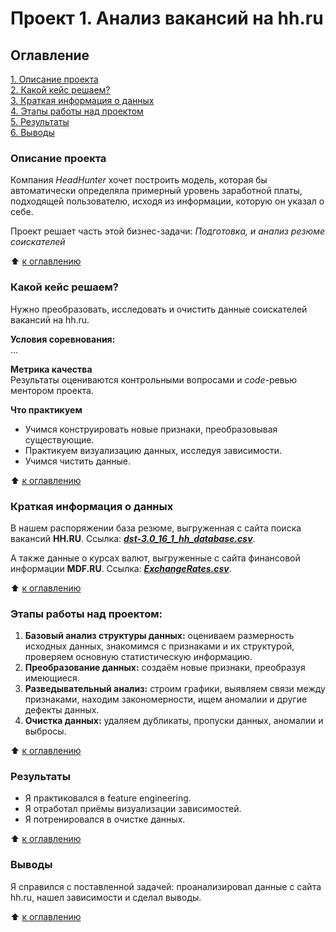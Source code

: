 # Проект 1. Анализ вакансий на hh.ru  
  
## Оглавление  
[1. Описание проекта](https://github.com/SergeyObukhov/sf_data_science/tree/main/projekt_1#описание-проекта)  
[2. Какой кейс решаем?](https://github.com/SergeyObukhov/sf_data_science/tree/main/projekt_1#какой-кейс-решаем)  
[3. Краткая информация о данных](https://github.com/SergeyObukhov/sf_data_science/tree/main/projekt_1#краткая-информация-о-данных)  
[4. Этапы работы над проектом](https://github.com/SergeyObukhov/sf_data_science/tree/main/projekt_1#этапы-работы-над-проектом)  
[5. Результаты](https://github.com/SergeyObukhov/sf_data_science/tree/main/projekt_1#результаты)  
[6. Выводы](https://github.com/SergeyObukhov/sf_data_science/tree/main/projekt_1#выводы)  
  
### Описание проекта  
Компания *HeadHunter* хочет построить модель, которая бы автоматически определяла примерный уровень заработной платы, подходящей пользователю, исходя из информации, которую он указал о себе.

Проект решает часть этой бизнес-задачи: *Подготовка, и анализ резюме соискателей*
  
:arrow_up: [к оглавлению](https://github.com/SergeyObukhov/sf_data_science/tree/main/projekt_1#оглавление)  
  
  
### Какой кейс решаем?  
Нужно преобразовать, исследовать и очистить данные соискателей вакансий на hh.ru.  
  
**Условия соревнования:**  
...
  
**Метрика качества**  
Результаты оцениваются контрольными вопросами и *code*-ревью ментором проекта.
  
**Что практикуем**  
- Учимся конструировать новые признаки, преобразовывая существующие.  
- Практикуем визуализацию данных, исследуя зависимости.
- Учимся чистить данные.
  
:arrow_up: [к оглавлению](https://github.com/SergeyObukhov/sf_data_science/tree/main/projekt_1#оглавление)  

### Краткая информация о данных  
В нашем распоряжении база резюме, выгруженная с сайта поиска вакансий **HH.RU**. Ссылка: [***dst-3.0_16_1_hh_database.csv***](https://disk.yandex.ru/d/GByz1zdEB5nRpw).

А также данные о курсах валют, выгруженные с сайта финансовой информации **MDF.RU**. Ссылка: [***ExchangeRates.csv***](https://disk.yandex.ru/d/UU-Ejw8S7fZCog).
  
:arrow_up: [к оглавлению](https://github.com/SergeyObukhov/sf_data_science/tree/main/projekt_1#оглавление)  
  
  
### Этапы работы над проектом:  
1. **Базовый анализ структуры данных:** оцениваем размерность исходных данных, знакомимся с признаками и их структурой, проверяем основную статистическую информацию.
2. **Преобразование данных:** создаём новые признаки, преобразуя имеющиеся.
3. **Разведывательный анализ:** строим графики, выявляем связи между признаками, находим закономерности, ищем аномалии и другие дефекты данных.
4. **Очистка данных:** удаляем дубликаты, пропуски данных, аномалии и выбросы.
  
:arrow_up: [к оглавлению](https://github.com/SergeyObukhov/sf_data_science/tree/main/projekt_1#оглавление)  
  
  
### Результаты  
- Я практиковался в feature engineering.
- Я отработал приёмы визуализации зависимостей.  
- Я потренировался в очистке данных.
  
:arrow_up: [к оглавлению](https://github.com/SergeyObukhov/sf_data_science/tree/main/projekt_1#оглавление)  
  
  
### Выводы  
Я справился с поставленной задачей:
проанализировал данные с сайта hh.ru, нашел зависимости и сделал выводы. 
  
:arrow_up: [к оглавлению](https://github.com/SergeyObukhov/sf_data_science/tree/main/projekt_1#оглавление)